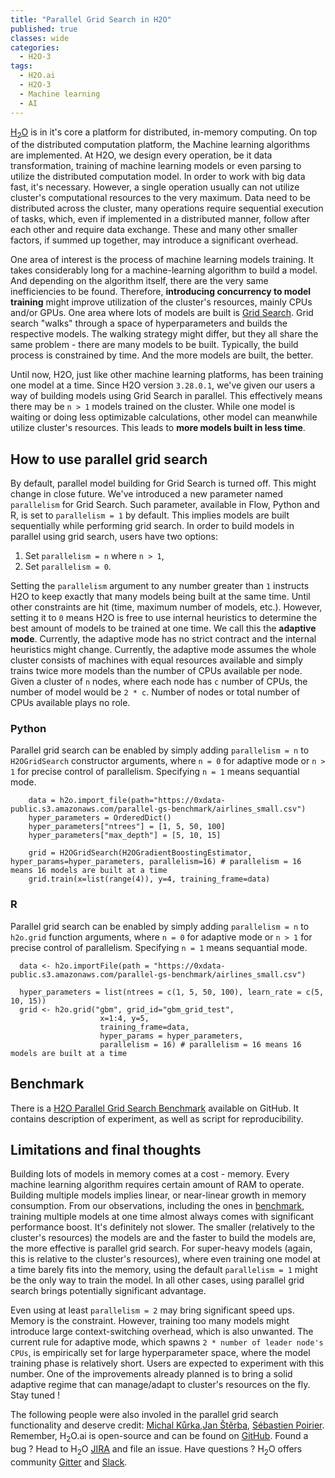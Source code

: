 ```yaml
---
title: "Parallel Grid Search in H2O"
published: true
classes: wide
categories:
  - H2O-3
tags:
  - H2O.ai
  - H2O-3
  - Machine learning
  - AI
---
```


[H<sub>2</sub>O](https://github.com/h2oai/h2o-3) is in it's core a platform for distributed, in-memory computing. On top of the distributed computation platform, the Machine learning algorithms are implemented. At H2O, we design every operation, be it data transformation, training of machine learning models or even parsing to utilize the distributed computation model. In order to work with big data fast, it's necessary. However, a single operation usually can not utilize cluster's computational resources to the very maximum. Data need to be distributed across the cluster, many operations require sequential execution of tasks, which, even if implemented in a distributed manner, follow after each other and require data exchange. These and many other smaller factors, if summed up together, may introduce a significant overhead.

One area of interest is the process of machine learning models training. It takes considerably long for a machine-learning algorithm to build a model. And depending on the algorithm itself, there are the very same inefficiencies to be found. Therefore, **introducing concurrency to model training** might improve utilization of the cluster's resources, mainly CPUs and/or GPUs. One area where lots of models are built is [Grid Search](http://docs.h2o.ai/h2o/latest-stable/h2o-docs/grid-search.html). Grid search "walks" through a space of hyperparameters and builds the respective models. The walking strategy might differ, but they all share the same problem - there are many models to be built. Typically, the build process is constrained by time. And the more models are built, the better.

Until now, H2O, just like other machine learning platforms, has been training one model at a time. Since H2O version `3.28.0.1`, we've given our users a way of building models using Grid Search in parallel. This effectively means there may be `n > 1` models trained on the cluster. While one model is waiting or doing less optimizable calculations, other model can meanwhile utilize cluster's resources. This leads to **more models built in less time**.

## How to use parallel grid search

By default, parallel model building for Grid Search is turned off. This might change in close future. We've introduced a new parameter named `parallelism` for Grid Search. Such parameter, available in Flow, Python and R, is set to `parallelism = 1` by default. This implies models are built sequentially while performing grid search. In order to build models in parallel using grid search, users have two options:

1. Set `parallelism = n` where `n > 1`,
1. Set `parallelism = 0`.

Setting the `parallelism` argument to any number greater than `1` instructs H2O to keep exactly that many models being built at the same time. Until other constraints are hit (time, maximum number of models, etc.). However, setting it to `0` means H2O is free to use internal heuristics to determine the best amount of models to be trained at one time. We call this the **adaptive mode**. Currently, the adaptive mode has no strict contract and the internal heuristics might change. Currently, the adaptive mode assumes the whole cluster consists of machines with equal resources available and simply trains twice more models than the number of CPUs available per node. Given a cluster of `n` nodes, where each node has `c` number of CPUs, the number of model would be `2 * c`. Number of nodes or total number of CPUs available plays no role.

### Python
Parallel grid search can be enabled by simply adding `parallelism = n` to `H2OGridSearch` constructor arguments, where `n = 0` for adaptive mode or `n > 1` for precise control of parallelism. Specifying `n = 1` means sequantial mode.
```
    data = h2o.import_file(path="https://0xdata-public.s3.amazonaws.com/parallel-gs-benchmark/airlines_small.csv")
    hyper_parameters = OrderedDict()
    hyper_parameters["ntrees"] = [1, 5, 50, 100]
    hyper_parameters["max_depth"] = [5, 10, 15]

    grid = H2OGridSearch(H2OGradientBoostingEstimator, hyper_params=hyper_parameters, parallelism=16) # parallelism = 16 means 16 models are built at a time
    grid.train(x=list(range(4)), y=4, training_frame=data)
```

### R

Parallel grid search can be enabled by simply adding `parallelism = n` to `h2o.grid` function arguments, where `n = 0` for adaptive mode or `n > 1` for precise control of parallelism. Specifying `n = 1` means sequantial mode.

```
  data <- h2o.importFile(path = "https://0xdata-public.s3.amazonaws.com/parallel-gs-benchmark/airlines_small.csv")
 
  hyper_parameters = list(ntrees = c(1, 5, 50, 100), learn_rate = c(5, 10, 15))
  grid <- h2o.grid("gbm", grid_id="gbm_grid_test",
                    x=1:4, y=5,
                    training_frame=data,
                    hyper_params = hyper_parameters,
                    parallelism = 16) # parallelism = 16 means 16 models are built at a time
```

## Benchmark

There is a [H2O Parallel Grid Search Benchmark](https://github.com/Pscheidl/h2o-parallel-grid-search-benchmark) available on GitHub. It contains description of experiment, as well as script for reproducibility.

## Limitations and final thoughts

Building lots of models in memory comes at a cost - memory. Every machine learning algorithm requires certain amount of RAM to operate. Building multiple models implies linear, or near-linear growth in memory consumption. From our observations, including the ones in [benchmark](https://github.com/Pscheidl/h2o-parallel-grid-search-benchmark), training multiple models at one time almost always comes with significant performance boost. It's definitely not slower. The smaller (relatively to the cluster's resources) the models are and the faster to build the models are, the more effective is parallel grid search. For super-heavy models (again, this is relative to the cluster's resources), where even training one model at a time barely fits into the memory, using the default `parallelism = 1` might be the only way to train the model. In all other cases, using parallel grid search brings potentially significant advantage.

Even using at least `parallelism = 2` may bring significant speed ups. Memory is the constraint. However, training too many models might introduce large context-switching overhead, which is also unwanted. The current rule for adaptive mode, which spawns `2 * number of leader node's CPUs`, is empirically set for large hyperparameter space, where the model training phase is relatively short. Users are expected to experiment with this number. One of the improvements already planned is to bring a solid adaptive regime that can manage/adapt to cluster's resources on the fly. Stay tuned !

The following people were also involed in the parallel grid search functionality and deserve credit: [Michal Kůrka](https://www.linkedin.com/in/michal-kurka/),[Jan Štěrba](https://www.linkedin.com/in/jansterba/), [Sébastien Poirier](https://www.linkedin.com/in/spoirier/). Remember, H<sub>2</sub>O.ai is open-source and can be found on [GitHub](https://github.com/h2oai/h2o-3). Found a bug ? Head to H<sub>2</sub>O [JIRA](https://www.pavel.cool/images/mojo_import/mojo_import_1.png) and file an issue. Have questions ? H<sub>2</sub>O offers community [Gitter](https://gitter.im/h2oai/h2o-3) and [Slack](https://www.h2o.ai/slack-community/).